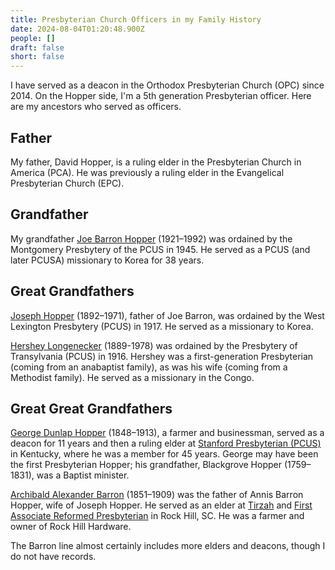 ```yaml
---
title: Presbyterian Church Officers in my Family History
date: 2024-08-04T01:20:48.900Z
people: []
draft: false
short: false
---
```

I have served as a deacon in the Orthodox Presbyterian Church (OPC) since 2014. On the Hopper side, I'm a 5th generation Presbyterian officer. Here are my ancestors who served as officers.

## Father

My father, David Hopper, is a ruling elder in the Presbyterian Church in America (PCA). He was previously a ruling elder in the Evangelical Presbyterian Church (EPC).

## Grandfather

My grandfather [Joe Barron Hopper](https://ulsterworldly.com/people/joe-b.-hopper) (1921–1992) was ordained by the Montgomery Presbytery of the PCUS in 1945. He served as a PCUS (and later PCUSA) missionary to Korea for 38 years. 

## Great Grandfathers

[Joseph Hopper](https://ulsterworldly.com/people/joseph-hopper/) (1892–1971), father of Joe Barron, was ordained by the West Lexington Presbytery (PCUS) in 1917. He served as a missionary to Korea. 

[Hershey Longenecker](https://ulsterworldly.com/people/hershey-longenecker) (1889-1978) was ordained by the Presbytery of Transylvania (PCUS) in 1916. Hershey was a first-generation Presbyterian (coming from an anabaptist family), as was his wife (coming from a Methodist family). He served as a missionary in the Congo.

## Great Great Grandfathers

[George Dunlap Hopper](https://ulsterworldly.com/people/george-dunlap-hopper) (1848–1913), a farmer and businessman, served as a deacon for 11 years and then a ruling elder at [Stanford Presbyterian (PCUS)](https://www.stanfordpresbyterian.org) in Kentucky, where he was a member for 45 years. 
George may have been the first Presbyterian Hopper; his grandfather, Blackgrove Hopper (1759–1831), was a Baptist minister. 

[Archibald Alexander Barron](https://ulsterworldly.com/people/archibald-alexander-barron) (1851–1909) was the father of Annis Barron Hopper, wife of Joseph Hopper. He served as an elder at [Tirzah](https://ulsterworldly.com/churches/tirzah-arp/) and [First Associate Reformed Presbyterian](https://ulsterworldly.com/churches/first-arp-rock-hill/) in Rock Hill, SC. He was a farmer and owner of Rock Hill Hardware.

The Barron line almost certainly includes more elders and deacons, though I do not have records. 